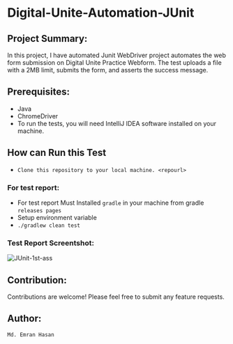 # Digital-Unite-Automation-JUnit
## Project Summary:
In this project, I have automated Junit WebDriver project automates the web form submission on 
Digital Unite Practice Webform. The test uploads a file with a 2MB limit, submits the form, and asserts the success message.

## Prerequisites:
- Java
- ChromeDriver
- To run the tests, you will need IntelliJ IDEA software installed on your machine.
## How can Run this Test
- ``Clone this repository to your local machine. <repourl>``
### For test report:
- For test report Must Installed `` gradle `` in your machine from gradle `` releases pages ``
- Setup environment variable
-  `` ./gradlew clean test ``
  
### Test Report Screentshot:

![JUnit-1st-ass](https://github.com/emran-hasan/Digital-Unit-Automation/assets/35032467/b87439fb-6cb4-4c52-b4df-0da7db3518a3)

## Contribution:
Contributions are welcome! Please feel free to submit any feature requests.

## Author:
``Md. Emran Hasan``
